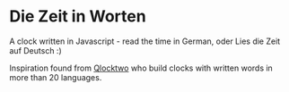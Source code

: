 # Die Zeit in Worten

A clock written in Javascript - read the time in German, oder Lies die Zeit auf Deutsch :) 

Inspiration found from [Qlocktwo](https://qlocktwo.com/en/qlocktwo-classic/) who build clocks with written words in more than 20 languages.
